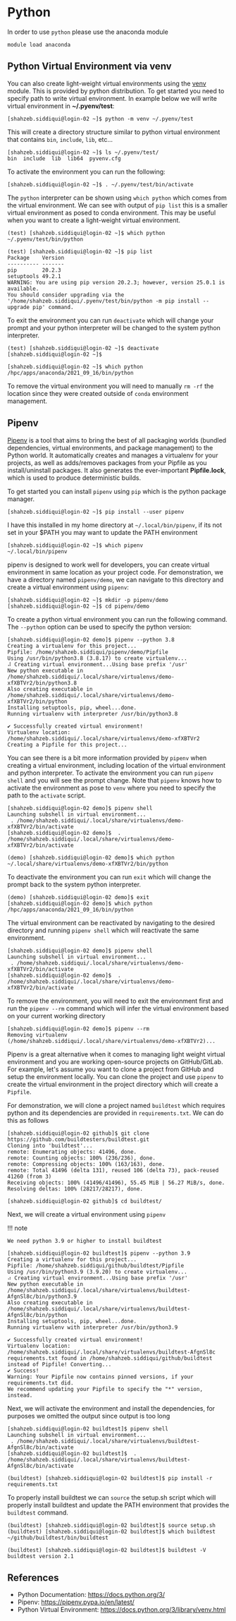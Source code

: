 # Python

In order to use `python` please use the anaconda module 

```console
module load anaconda
```

## Python Virtual Environment via venv

You can also create light-weight virtual environments using the [venv](https://docs.python.org/3/library/venv.html) module. This
is provided by python distribution. To get started you need to specify path to write virtual environment. In example below we will
write virtual environment in **~/.pyenv/test**:

```console
[shahzeb.siddiqui@login-02 ~]$ python -m venv ~/.pyenv/test
```

This will create a directory structure similar to python virtual environment that contains `bin`, `include`, `lib`, etc...

```console
[shahzeb.siddiqui@login-02 ~]$ ls ~/.pyenv/test/
bin  include  lib  lib64  pyvenv.cfg
```

To activate the environment you can run the following:

```console
[shahzeb.siddiqui@login-02 ~]$ . ~/.pyenv/test/bin/activate
```

The `python` interpreter can be shown using `which python` which comes from the virtual environment. We can see with output of `pip list` this
is a smaller virtual environment as posed to conda environment. This may be useful when you want to create a light-weight virtual environment.

```console
(test) [shahzeb.siddiqui@login-02 ~]$ which python
~/.pyenv/test/bin/python

(test) [shahzeb.siddiqui@login-02 ~]$ pip list
Package    Version
---------- -------
pip        20.2.3
setuptools 49.2.1
WARNING: You are using pip version 20.2.3; however, version 25.0.1 is available.
You should consider upgrading via the '/home/shahzeb.siddiqui/.pyenv/test/bin/python -m pip install --upgrade pip' command.
```

To exit the environment you can run `deactivate` which will change your prompt and your python interpreter will be changed to the
system python interpreter.

```console
(test) [shahzeb.siddiqui@login-02 ~]$ deactivate
[shahzeb.siddiqui@login-02 ~]$

[shahzeb.siddiqui@login-02 ~]$ which python
/hpc/apps/anaconda/2021_09_16/bin/python
```

To remove the virtual environment you will need to manually `rm -rf` the location since they were created outside of 
`conda` environment management. 

## Pipenv 

[Pipenv](https://pipenv.pypa.io/en/latest/) is a tool that aims to bring the best of all packaging worlds 
(bundled dependencies, virtual environments, and package management) to the Python world. It automatically creates and 
manages a virtualenv for your projects, as well as adds/removes packages from your Pipfile as you install/uninstall packages. 
It also generates the ever-important **Pipfile.lock**, which is used to produce deterministic builds.

To get started you can install `pipenv` using `pip` which is the python package manager. 

```console
[shahzeb.siddiqui@login-02 ~]$ pip install --user pipenv
```

I have this installed in my home directory at `~/.local/bin/pipenv`, if its not set in your $PATH you may want to update the PATH environment


```console
[shahzeb.siddiqui@login-02 ~]$ which pipenv
~/.local/bin/pipenv
```

pipenv is designed to work well for developers, you can create virtual environment in same location as your project code. For demonstration, 
we have a directory named `pipenv/demo`, we can navigate to this directory and create a virtual environment using `pipenv`:

```console
[shahzeb.siddiqui@login-02 ~]$ mkdir -p pipenv/demo
[shahzeb.siddiqui@login-02 ~]$ cd pipenv/demo
```

To create a python virtual environment you can run the following command. The `--python` option can be used to specify the python version:

```console
[shahzeb.siddiqui@login-02 demo]$ pipenv --python 3.8
Creating a virtualenv for this project...
Pipfile: /home/shahzeb.siddiqui/pipenv/demo/Pipfile
Using /usr/bin/python3.8 (3.8.17) to create virtualenv...
⠼ Creating virtual environment...Using base prefix '/usr'
New python executable in /home/shahzeb.siddiqui/.local/share/virtualenvs/demo-xfXBTVr2/bin/python3.8
Also creating executable in /home/shahzeb.siddiqui/.local/share/virtualenvs/demo-xfXBTVr2/bin/python
Installing setuptools, pip, wheel...done.
Running virtualenv with interpreter /usr/bin/python3.8

✔ Successfully created virtual environment!
Virtualenv location: /home/shahzeb.siddiqui/.local/share/virtualenvs/demo-xfXBTVr2
Creating a Pipfile for this project...
```

You can see there is a bit more information provided by `pipenv` when creating a virtual environment, including location of the virtual
environment and python interpreter. To activate the environment you can run `pipenv shell` and you will see the prompt change. Note that 
`pipenv` knows how to activate the environment as pose to `venv` where you need to specify the path to the `activate` script.


```console
[shahzeb.siddiqui@login-02 demo]$ pipenv shell
Launching subshell in virtual environment...
 . /home/shahzeb.siddiqui/.local/share/virtualenvs/demo-xfXBTVr2/bin/activate
[shahzeb.siddiqui@login-02 demo]$  . /home/shahzeb.siddiqui/.local/share/virtualenvs/demo-xfXBTVr2/bin/activate

(demo) [shahzeb.siddiqui@login-02 demo]$ which python
~/.local/share/virtualenvs/demo-xfXBTVr2/bin/python
```

To deactivate the environment you can run `exit` which will change the prompt back to the system python interpreter.

```console
(demo) [shahzeb.siddiqui@login-02 demo]$ exit
[shahzeb.siddiqui@login-02 demo]$ which python
/hpc/apps/anaconda/2021_09_16/bin/python
```

The virtual environment can be reactivated by  navigating to the desired directory and running `pipenv shell` which
will reactivate the same environment.

```console
[shahzeb.siddiqui@login-02 demo]$ pipenv shell
Launching subshell in virtual environment...
 . /home/shahzeb.siddiqui/.local/share/virtualenvs/demo-xfXBTVr2/bin/activate
[shahzeb.siddiqui@login-02 demo]$  . /home/shahzeb.siddiqui/.local/share/virtualenvs/demo-xfXBTVr2/bin/activate
```

To remove the environment, you will need to exit the environment first and run the `pipenv --rm` command which will infer the virtual
environment based on your current working directory

```console
[shahzeb.siddiqui@login-02 demo]$ pipenv --rm
Removing virtualenv (/home/shahzeb.siddiqui/.local/share/virtualenvs/demo-xfXBTVr2)...
```

Pipenv is a great alternative when it comes to managing light weight virtual environment and you are working open-source projects on GitHub/GitLab. 
For example, let's assume you want to clone a project from GitHub and setup the environment locally. You can clone the project and use `pipenv` to 
create the virtual environment in the project directory which will create a `Pipfile`.

For demonstration, we will clone a project named `buildtest` which requires python and its dependencies are provided in `requirements.txt`. We 
can do this as follows

```console
[shahzeb.siddiqui@login-02 github]$ git clone https://github.com/buildtesters/buildtest.git
Cloning into 'buildtest'...
remote: Enumerating objects: 41496, done.
remote: Counting objects: 100% (236/236), done.
remote: Compressing objects: 100% (163/163), done.
remote: Total 41496 (delta 131), reused 106 (delta 73), pack-reused 41260 (from 3)
Receiving objects: 100% (41496/41496), 55.45 MiB | 56.27 MiB/s, done.
Resolving deltas: 100% (28217/28217), done.

[shahzeb.siddiqui@login-02 github]$ cd buildtest/
```

Next, we will create a virtual environment using `pipenv`

!!! note

    We need python 3.9 or higher to install buildtest

```console
[shahzeb.siddiqui@login-02 buildtest]$ pipenv --python 3.9
Creating a virtualenv for this project...
Pipfile: /home/shahzeb.siddiqui/github/buildtest/Pipfile
Using /usr/bin/python3.9 (3.9.20) to create virtualenv...
⠴ Creating virtual environment...Using base prefix '/usr'
New python executable in /home/shahzeb.siddiqui/.local/share/virtualenvs/buildtest-AfgnSl8c/bin/python3.9
Also creating executable in /home/shahzeb.siddiqui/.local/share/virtualenvs/buildtest-AfgnSl8c/bin/python
Installing setuptools, pip, wheel...done.
Running virtualenv with interpreter /usr/bin/python3.9

✔ Successfully created virtual environment!
Virtualenv location: /home/shahzeb.siddiqui/.local/share/virtualenvs/buildtest-AfgnSl8c
requirements.txt found in /home/shahzeb.siddiqui/github/buildtest instead of Pipfile! Converting...
✔ Success!
Warning: Your Pipfile now contains pinned versions, if your requirements.txt did.
We recommend updating your Pipfile to specify the "*" version, instead.
```

Next, we will activate the environment and install the dependencies, for purposes we omitted the output since output is too long

```console
[shahzeb.siddiqui@login-02 buildtest]$ pipenv shell
Launching subshell in virtual environment...
 . /home/shahzeb.siddiqui/.local/share/virtualenvs/buildtest-AfgnSl8c/bin/activate
[shahzeb.siddiqui@login-02 buildtest]$  . /home/shahzeb.siddiqui/.local/share/virtualenvs/buildtest-AfgnSl8c/bin/activate

(buildtest) [shahzeb.siddiqui@login-02 buildtest]$ pip install -r requirements.txt
```

To properly install buildtest we can `source` the setup.sh script which will properly install buildtest and update the PATH environment that
provides the `buildtest` command.

```console
(buildtest) [shahzeb.siddiqui@login-02 buildtest]$ source setup.sh
(buildtest) [shahzeb.siddiqui@login-02 buildtest]$ which buildtest
~/github/buildtest/bin/buildtest

(buildtest) [shahzeb.siddiqui@login-02 buildtest]$ buildtest -V
buildtest version 2.1
```

## References

- Python Documentation: https://docs.python.org/3/
- Pipenv: https://pipenv.pypa.io/en/latest/
- Python Virtual Environment: https://docs.python.org/3/library/venv.html
